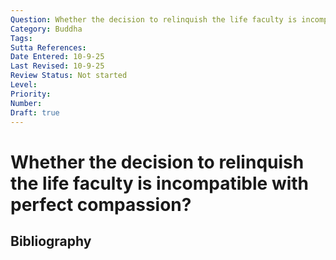 ```yaml
---
Question: Whether the decision to relinquish the life faculty is incompatible with perfect compassion?
Category: Buddha
Tags: 
Sutta References: 
Date Entered: 10-9-25
Last Revised: 10-9-25
Review Status: Not started
Level: 
Priority: 
Number: 
Draft: true
---
```


# Whether the decision to relinquish the life faculty is incompatible with perfect compassion?

## Bibliography

<!-- 

Notes:



-->